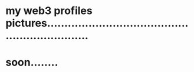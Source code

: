 # my web3 profiles pictures.................................................................
# soon........
